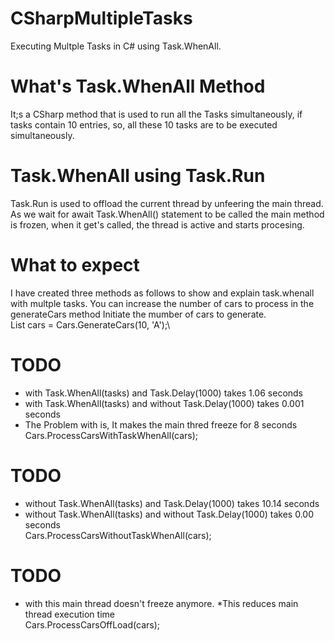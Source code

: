 # CSharpMultipleTasks
Executing Multple Tasks in C# using Task.WhenAll.

# What's Task.WhenAll Method
It;s a CSharp method that is used to run all the Tasks simultaneously, if tasks contain 10 entries, so, all these 10 tasks are to be executed simultaneously.

# Task.WhenAll using Task.Run
Task.Run is used to offload the current thread by unfeering the main thread.
As we wait for await Task.WhenAll() statement to be called the main method is frozen, when it get's called, the thread is active and starts procesing.


# What to expect
I have created three methods as follows to show and explain task.whenall with multple tasks. You can increase the number of cars to process in the generateCars method
Initiate the mumber of cars to generate. \
List<Cars> cars = Cars.GenerateCars(10, 'A');\
# TODO
 * with Task.WhenAll(tasks) and Task.Delay(1000) takes 1.06 seconds 
 * with Task.WhenAll(tasks) and without Task.Delay(1000) takes 0.001 seconds 
 * The Problem with is, It makes the main thred freeze for 8 seconds
 \
Cars.ProcessCarsWithTaskWhenAll(cars);

# TODO
 * without Task.WhenAll(tasks) and Task.Delay(1000) takes 10.14 seconds 
 * without Task.WhenAll(tasks) and without Task.Delay(1000) takes 0.00 seconds 
 \
Cars.ProcessCarsWithoutTaskWhenAll(cars);

# TODO
 * with this main thread doesn't freeze anymore.
 *This reduces main thread execution time
 \
Cars.ProcessCarsOffLoad(cars);
